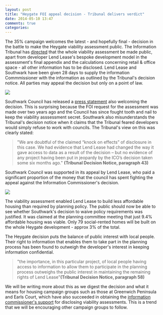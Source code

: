 ```yaml
---
layout: post
title: "Heygate FOI appeal decision - Tribunal delivers verdict"
date: 2014-05-10 13:47
comments: true
categories: 
---
```

The 35% campaign welcomes the latest - and hopefully final - decision in the battle to make the Heygate viability assessment public. The Information Tribunal has [directed](http://www.informationtribunal.gov.uk/DBFiles/Decision/i1279/London%20Borough%20of%20Southwark%20EA.2013.0162%20%2809.05.14%29.pdf) that the whole viability assessment be made public, apart from developer Lend Lease's bespoke development model in the assessment's final appendix and the calculations concerning retail & office space - all other information has to be disclosed. Lend Lease and Southwark have been given 28 days to supply the information Commmissioner with the information as outlined by the Tribunal's decision notice. All parties may appeal the decision but only on a point of law.

![](http://www.burtonmail.co.uk/imagelibrary/Client%20Images/Client00004/00455000/00455204.jpg)

Southwark Council has released a [press statement](http://www.southwark.gov.uk/news/article/1672/decision_on_heygate_viability_assessment_tribunal) also welcoming the decision. This is surprising because the FOI request for the assessment was made over two years ago and the Council has since fought tooth and nail to keep the viability asssessment secret. Southwark also misunderstands the Tribunal's decision notice when it claims that the Tribunal feared developers would simply refuse to work with councils. The Tribunal's view on this was clearly stated:


>"We are doubtful of the claimed “knock on effects” of disclosure in this case. We had evidence that Lend Lease had changed the way it gave access to data as a result of the decision – but no evidence of any project having been put in jeopardy by the ICO’s decision taken some six months ago." __(Tribunal Decision Notice, paragraph 43)__

Southwark Council was supported in its appeal by Lend Lease, who paid a significant proportion of the money that the council has spent fighting the appeal against the Information Commissioner's decision.

![](http://static.guim.co.uk/sys-images/Guardian/Pix/pictures/2011/3/2/1299076218162/Scales-of-Justice-007.jpg)

The viability assessment enabled Lend Lease to build less affordable housing than required by planning policy. The public should now be able to see whether Southwark's decision to waive policy requirements was justified. It was claimed at the planning committee meeting that just 9.4% affordable housing was viable. Only 79 social-rented homes will be built on the whole Heygate development - approx 3% of the total.

The Heygate decision puts the balance of public interest with local people. Their right to information that enables them to take part in the planning process has been found to outweigh the developer's interest in keeping information confidential.


>"the importance, in this particular project, of local people having access to information to allow them to participate in the planning process outweighs the public interest in maintaining the remaining rights of Lend Lease"__(Tribunal Decision Notice, paragraph 58)__
 
We will be writing more about this as we digest the decision and what it means for housing campaign groups such as those at Greenwich Peninsula and Earls Court, which have also succeeded in obtaining the [information commissioner's support](http://ico.org.uk/~/media/documents/decisionnotices/2013/fer_0491596.ashx) for disclosing viability assessments. This is a trend that we will be encouraging other campaign groups to follow.


